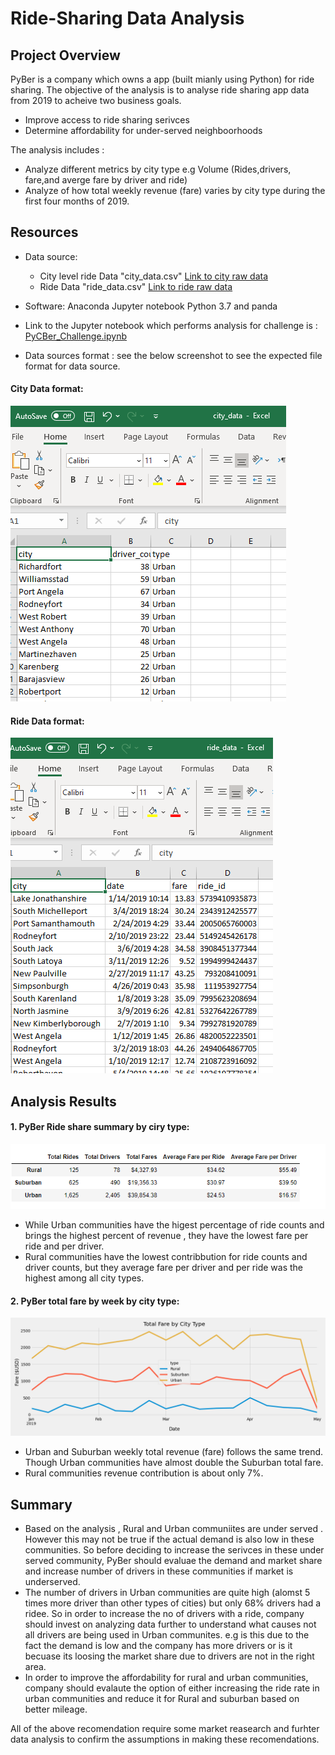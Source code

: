 # Ride-Sharing Data Analysis

## Project Overview
PyBer is a company which owns a app (built mianly using Python) for ride sharing. The objective of the analysis is to analyse ride sharing app data from 2019 to acheive two business goals.
- Improve access to ride sharing serivces
- Determine affordability for under-served neighboorhoods

The analysis includes :
- Analyze different metrics by city type e.g Volume (Rides,drivers, fare,and averge fare by driver and ride)
- Analyze of how total weekly revenue (fare) varies by city type during the first four months of 2019.


## Resources
- Data source: 
    - City level ride Data "city_data.csv" [Link to city raw data](Resources/city_data.csv)
    - Ride Data "ride_data.csv" [Link to ride raw data](Resources/ride_data.csv)
    
- Software: Anaconda Jupyter notebook Python 3.7 and panda
- Link to the Jupyter notebook which performs analysis for challenge is : [PyCBer_Challenge.ipynb](PyBer_Challenge.ipynb)
- Data sources format : see the below screenshot to see the expected file format for data source.

#### City Data format:
  ![City data file format](Resources/City_data_format.png)
#### Ride Data format:
  ![datasource file format](Resources/Ride_data_format.png)

## Analysis Results
 
#### 1. PyBer Ride share summary by ciry type:
![pyber_summary_by_city_type](Analysis/PyBer_summary_by_city_type.png)
- While Urban communities have the higest percentage of ride counts and brings the highest percent of revenue , they have the lowest fare per ride and per driver. 
- Rural communities have the lowest contribbution for ride counts and driver counts, but they average fare per driver and per ride was the highest among all city types.

#### 2. PyBer total fare by week by city type:
![PyBer_weekly_summary](Analysis/PyBer_fare_summary.png)

- Urban and Suburban weekly total revenue (fare) follows the same trend. Though Urban communities have almost double the Suburban total fare. 
- Rural communities revenue contribution is about only 7%.


## Summary

- Based on the analysis , Rural and Urban communiites are under served . However this may not be true if the actual demand is also low in these communities. So before deciding to increase the serivces in these under served community, PyBer should evaluae the demand and market share and increase number of drivers in these communities if market is underserved.
- The number of drivers in Urban communities are quite high (alomst 5 times more driver than other types of cities) but only 68% drivers had a ridee. So in order to increase the no of drivers with a ride, company should invest on analyzing data further to understand what causes not all drivers are being used in Urban communites. e.g is this due to the fact the demand is low and the company has more drivers or is it becuase its loosing the market share due to drivers are not in the right area.
- In order to improve the affordability for rural and urban communities, company should evalaute the option of either increasing the ride rate in urban communities and reduce it for Rural and suburban based on better mileage. 

All of the above recomendation require some market reasearch and furhter data analysis to confirm the assumptions in making these recomendations.
